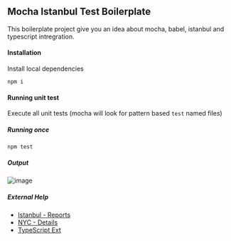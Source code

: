 ## Mocha Istanbul Test Boilerplate
This boilerplate project give you an idea about mocha, babel, istanbul and typescript intregration.

#### Installation
Install local dependencies
```
npm i
```

#### Running unit test
Execute all unit tests (mocha will look for pattern based `test` named files)

##### Running once
```
npm test
```
##### Output
![image](https://user-images.githubusercontent.com/1309211/110205916-d21e4b80-7ea0-11eb-90fa-8a88407ec6b0.png)

##### External Help
- [Istanbul - Reports](https://istanbul.js.org/docs/advanced/alternative-reporters/)
- [NYC - Details](https://github.com/istanbuljs/nyc)
- [TypeScript Ext](https://istanbul.js.org/docs/tutorials/typescript/)
